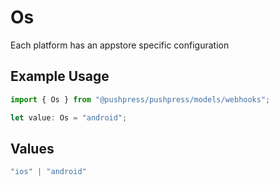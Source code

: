 # Os

Each platform has an appstore specific configuration

## Example Usage

```typescript
import { Os } from "@pushpress/pushpress/models/webhooks";

let value: Os = "android";
```

## Values

```typescript
"ios" | "android"
```